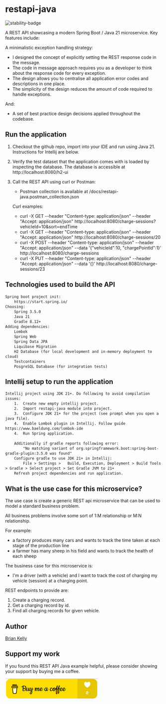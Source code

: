 # restapi-java 

![stability-badge](https://img.shields.io/badge/stability-Stable-success.svg?style=for-the-badge)

A REST API showcasing a modern Spring Boot / Java 21 microservice. Key features include:

A minimalistic exception handling strategy:

* I designed the concept of explicitly setting the REST response code in the message.
* The code in message approach requires you as a developer to think about the response code for every exception.
* The design allows you to centralise all application error codes and descriptions in one place.
* The simplicity of the design reduces the amount of code required to handle exceptions.

And:

* A set of best practice design decisions applied throughout the codebase.

## Run the application
1.  Checkout the github repo, import into your IDE and run using Java 21. Instructions for Intellij are below.
2.  Verify the test dataset that the application comes with is loaded by inspecting the database.
    The database is accessible at http://localhost:8080/h2-ui 
3.  Call the REST API using curl or Postman:

    * Postman collection is available at /docs/restapi-java.postman_collection.json
    
    Curl examples:

    * curl -X GET --header "Content-type: application/json" --header "Accept: application/json" http://localhost:8080/charge-sessions?vehicleId=10&sort=endTime
    * curl -X GET --header "Content-type: application/json" --header "Accept: application/json" http://localhost:8080/charge-sessions/20
    * curl -X POST --header "Content-type: application/json" --header "Accept: application/json"  --data '{"vehicleId":10, "chargePointId":1}' http://localhost:8080/charge-sessions
    * curl -X PUT --header "Content-type: application/json" --header "Accept: application/json"  --data '{}' http://localhost:8080/charge-sessions/23

## Technologies used to build the API
``` 
Spring boot project init:
    https://start.spring.io/
Choosing:
    Spring 3.5.0
    Java 21
    Gradle 8.12+
Adding dependencies:
    Lombok
    Spring Web
    Spring Data JPA
    Liquibase Migration
    H2 Database (for local development and in-memory deployment to cloud)
    Testcontainers
    PosgreSQL Database (for integration tests)
```

## Intellij setup to run the application
``` 
Intellij project using JDK 21+. Do following to avoid compilation issues:
    1.  Create new empty intellij project.
    2.  Import restapi-java module into project.
    3.  Configure JDK 21+ for the project (see prompt when you open a java file).
    4.  Enable Lombok plugin in Intellij. Follow guide https://www.baeldung.com/lombok-ide
    4.  Run Spring application. 
    
    Additionally if gradle reports following error:
        "No matching variant of org.springframework.boot:spring-boot-gradle-plugin:3.5.0 was found"
    Configure gradle to use JDK 21+ in Intellij:
        File > Settings >   Build, Execution, Deployment > Build Tools > Gradle > Select project > Set Gradle JVM to 21+
    Refresh project dependencies and run application.
```


## What is the use case for this microservice?

The use case is create a generic REST api microservice that can be used to model a standard business problem. 

All business problems involve some sort of 1:M relationship or M:N relationship.

For example:
* a factory produces many cars and wants to track the time taken at each stage of the production line
* a farmer has many sheep in his field and wants to track the health of each sheep

The business case for this microservice is:

* I'm a driver (with a vehicle) and I want to track the cost of charging my vehicle (session) at a charging point. 

REST endpoints to provide are:

1. Create a charging record.
2. Get a charging record by id.
3. Find all charging records for given vehicle.

## Author

[Brian Kelly](https://github.com/briankellyco)


## Support my work

If you found this REST API Java example helpful, please consider showing your support by buying me a coffee.

<a href="https://www.buymeacoffee.com/briankellyco" target="_blank"><img src="docs/buy-me-a-coffee.png"></a>